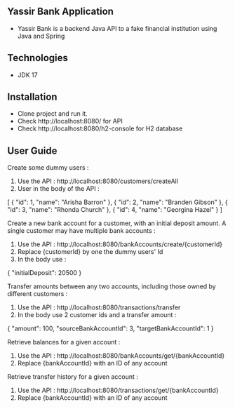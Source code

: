 <h2>Yassir Bank Application</h2>

- Yassir Bank is a backend Java API to a fake financial institution using Java and Spring

<h2>Technologies</h2>

- JDK 17

<h2>Installation</h2>

- Clone project and run it.
- Check http://localhost:8080/ for API
- Check http://localhost:8080/h2-console for H2 database

<h2>User Guide</h2>

Create some dummy users :

1) Use the API : http://localhost:8080/customers/createAll
2) User in the body of the API :

[
    {
        "id": 1,
        "name": "Arisha Barron"
    },
    {
        "id": 2,
        "name": "Branden Gibson"
    },
    {
        "id": 3,
        "name": "Rhonda Church"
    },
    {
        "id": 4,
        "name": "Georgina Hazel"
    }
]

Create a new bank account for a customer, with an initial deposit amount. A
single customer may have multiple bank accounts :

1) Use the API : http://localhost:8080/bankAccounts/create/{customerId}
2) Replace {customerId} by one the dummy users' Id
3) In the body use :

{
    "initialDeposit": 20500
}

Transfer amounts between any two accounts, including those owned by
different customers :

1) Use the API : http://localhost:8080/transactions/transfer
2) In the body use 2 customer ids and a transfer amount :

{
    "amount": 100,
    "sourceBankAccountId": 3,
    "targetBankAccountId": 1
}

Retrieve balances for a given account :

1) Use the API : http://localhost:8080/bankAccounts/get/{bankAccountId}
2) Replace {bankAccountId} with an ID of any account

Retrieve transfer history for a given account :

1) Use the API : http://localhost:8080/transactions/get/{bankAccountId}
2) Replace {bankAccountId} with an ID of any account







